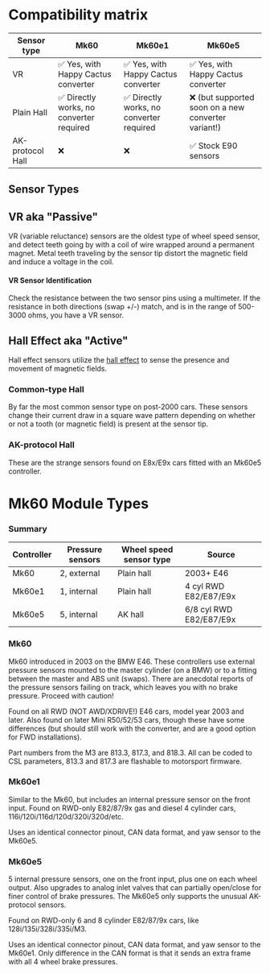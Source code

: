 # Compatibility matrix

| Sensor type | Mk60 | Mk60e1 | Mk60e5 |
|--|--|--|--|
| VR | ✅ Yes, with Happy Cactus converter | ✅ Yes, with Happy Cactus converter | ✅ Yes, with Happy Cactus converter |
| Plain Hall | ✅ Directly works, no converter required | ✅ Directly works, no converter required | ❌ (but supported soon on a new converter variant!) |
| AK-protocol Hall | ❌ | ❌ | ✅ Stock E90 sensors |

## Sensor Types

## VR aka "Passive"

VR (variable reluctance) sensors are the oldest type of wheel speed sensor, and detect teeth going by with a coil of wire wrapped around a permanent magnet. Metal teeth traveling by the sensor tip distort the magnetic field and induce a voltage in the coil.

#### VR Sensor Identification

Check the resistance between the two sensor pins using a multimeter. If the resistance in both directions (swap +/-) match, and is in the range of 500-3000 ohms, you have a VR sensor.


## Hall Effect aka "Active"

Hall effect sensors utilize the [hall effect](https://en.wikipedia.org/wiki/Hall_effect_sensor) to sense the presence and movement of magnetic fields.

### Common-type Hall

By far the most common sensor type on post-2000 cars. These sensors change their current draw in a square wave pattern depending on whether or not a tooth (or magnetic field) is present at the sensor tip.

### AK-protocol Hall

These are the strange sensors found on E8x/E9x cars fitted with an Mk60e5 controller.

# Mk60 Module Types

### Summary

| Controller | Pressure sensors | Wheel speed sensor type | Source |
|--|--|--|--|
| Mk60 | 2, external | Plain hall | 2003+ E46 |
| Mk60e1 | 1, internal | Plain hall | 4 cyl RWD E82/E87/E9x |
| Mk60e5 | 5, internal | AK hall | 6/8 cyl RWD E82/E87/E9x |

### Mk60

Mk60 introduced in 2003 on the BMW E46. These controllers use external pressure sensors mounted to the master cylinder (on a BMW) or to a fitting between the master and ABS unit (swaps). There are anecdotal reports of the pressure sensors failing on track, which leaves you with no brake pressure. Proceed with caution!

Found on all RWD (NOT AWD/XDRIVE!) E46 cars, model year 2003 and later. Also found on later Mini R50/52/53 cars, though these have some differences (but should still work with the converter, and are a good option for FWD installations).

Part numbers from the M3 are 813.3, 817.3, and 818.3. All can be coded to CSL parameters, 813.3 and 817.3 are flashable to motorsport firmware.

### Mk60e1

Similar to the Mk60, but includes an internal pressure sensor on the front input. Found on RWD-only E82/87/9x gas and diesel 4 cylinder cars, 116i/120i/116d/120d/320i/320d/etc.

Uses an identical connector pinout, CAN data format, and yaw sensor to the Mk60e5.

### Mk60e5

5 internal pressure sensors, one on the front input, plus one on each wheel output. Also upgrades to analog inlet valves that can partially open/close for finer control of brake pressures. The Mk60e5 only supports the unusual AK-protocol sensors.

Found on RWD-only 6 and 8 cylinder E82/87/9x cars, like 128i/135i/328i/335i/M3.

Uses an identical connector pinout, CAN data format, and yaw sensor to the Mk60e1. Only difference in the CAN format is that it sends an extra frame with all 4 wheel brake pressures.
